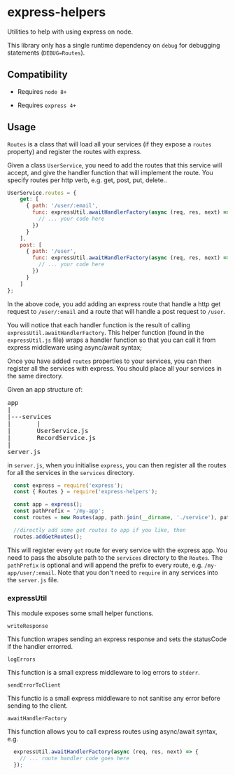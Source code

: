 # express-helpers

Utilities to help with using express on node.

This library only has a single runtime dependency on `debug` for debugging statements (`DEBUG=Routes`).

## Compatibility

- Requires `node 8+`

- Requires `express 4+`

## Usage

`Routes` is a class that will load all your services (if they expose a `routes` property) and register the routes with
express.

Given a class `UserService`, you need to add the routes that this service will accept, and give the handler function
that will implement the route.
You specify routes per http verb, e.g. get, post, put, delete..

```javascript
UserService.routes = {
    get: [
      { path: '/user/:email',
        func: expressUtil.awaitHandlerFactory(async (req, res, next) => {
          // ... your code here
        })
      }
    ],
    post: [
      { path: '/user',
        func: expressUtil.awaitHandlerFactory(async (req, res, next) => {
          // ... your code here
        })
      }
    ]
};
```

In the above code, you add adding an express route that handle a http get request to `/user/:email` and a route that
will handle a post request to `/user`.

You will notice that each handler function is the result of calling `expressUtil.awaitHandlerFactory`. This helper
function (found in the `expressUtil.js` file) wraps a handler function so that you can call it from express middleware
using async/await syntax;

Once you have added `routes` properties to your services, you can then register all the services with express. You
should place all your services in the same directory.

Given an app structure of:

<pre>
app
|
|---services
|       |
|       UserService.js
|       RecordService.js
|
server.js
</pre>

in `server.js`, when you initialise `express`, you can then register all the routes for all the services in the 
`services` directory.

```javascript
  const express = require('express');
  const { Routes } = require('express-helpers');

  const app = express();
  const pathPrefix = '/my-app';
  const routes = new Routes(app, path.join(__dirname, './service'), pathPrefix);

  //directly add some get routes to app if you like, then
  routes.addGetRoutes();
```

This will register every `get` route for every service with the express app.
You need to pass the absolute path to the `services` directory to the `Routes`.
The `pathPrefix` is optional and will append the prefix to every route, e.g. `/my-app/user/:email`.
Note that you don't need to `require` in any services into the `server.js` file.


### expressUtil

This module exposes some small helper functions.

`writeResponse`

This function wrapes sending an express response and sets the statusCode if the handler errorred.

`logErrors`

This function is a small express middleware to log errors to `stderr`.

`sendErrorToClient`

This functio is a small express middleware to not sanitise any error before sending to the client.

`awaitHandlerFactory`

This function allows you to call express routes using async/await syntax, e.g.

```javascript
  expressUtil.awaitHandlerFactory(async (req, res, next) => {
    // ... route handler code goes here
  });
```
